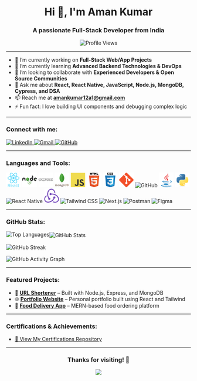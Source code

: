 <h1 align="center">Hi 👋, I'm Aman Kumar</h1>
<h3 align="center">A passionate Full-Stack Developer from India</h3>

<p align="center">
  <img src="https://komarev.com/ghpvc/?username=abhijit1maity&label=Profile%20views&color=0e75b6&style=flat" alt="Profile Views" />
</p>

---

- 🔭 I’m currently working on **Full-Stack Web/App Projects**
- 🌱 I’m currently learning **Advanced Backend Technologies & DevOps**
- 🤝 I’m looking to collaborate with **Experienced Developers & Open Source Communities**
- 💬 Ask me about **React, React Native, JavaScript, Node.js, MongoDB, Cypress,  and DSA**
- 📫 Reach me at **amankumar12a1@gmail.com**
- ⚡ Fun fact: I love building UI components and debugging complex logic

---

<h3 align="left">Connect with me:</h3>
<p align="left">
  <a href="https://www.linkedin.com/in/aman-kumar-a2b415277/" target="_blank">
    <img src="https://cdn.jsdelivr.net/gh/devicons/devicon/icons/linkedin/linkedin-original.svg" alt="LinkedIn" width="30" height="30"/>
  </a>
  <a href="amankumar12@gmail.com" target="_blank">
    <img src="https://img.icons8.com/color/48/000000/gmail--v1.png" width="30" height="30" alt="Gmail"/>
  </a>
  <a href="https://github.com/abhijit1maity" target="_blank">
    <img src="https://cdn.jsdelivr.net/gh/devicons/devicon/icons/github/github-original.svg" width="30" height="30" alt="GitHub"/>
  </a>
</p>

---

<h3 align="left">Languages and Tools:</h3>
<p align="left">
  <img src="https://raw.githubusercontent.com/devicons/devicon/master/icons/react/react-original-wordmark.svg" width="40" height="40" alt="React"/>
  <img src="https://raw.githubusercontent.com/devicons/devicon/master/icons/nodejs/nodejs-original-wordmark.svg" width="40" height="40" alt="Node.js"/>
  <img src="https://raw.githubusercontent.com/devicons/devicon/master/icons/express/express-original-wordmark.svg" width="40" height="40" alt="Express"/>
  <img src="https://raw.githubusercontent.com/devicons/devicon/master/icons/mongodb/mongodb-original-wordmark.svg" width="40" height="40" alt="MongoDB"/>
  <img src="https://raw.githubusercontent.com/devicons/devicon/master/icons/javascript/javascript-original.svg" width="40" height="40" alt="JavaScript"/>
  <img src="https://raw.githubusercontent.com/devicons/devicon/master/icons/html5/html5-original-wordmark.svg" width="40" height="40" alt="HTML5"/>
  <img src="https://raw.githubusercontent.com/devicons/devicon/master/icons/css3/css3-original-wordmark.svg" width="40" height="40" alt="CSS3"/>
  <img src="https://raw.githubusercontent.com/devicons/devicon/master/icons/git/git-original.svg" width="40" height="40" alt="Git"/>
  <img src="https://www.vectorlogo.zone/logos/github/github-icon.svg" width="40" height="40" alt="GitHub"/>
  <img src="https://raw.githubusercontent.com/devicons/devicon/master/icons/java/java-original.svg" width="40" height="40" alt="Java"/>
  <img src="https://raw.githubusercontent.com/devicons/devicon/master/icons/python/python-original.svg" width="40" height="40" alt="Python"/>
  <img src="https://reactnative.dev/img/header_logo.svg" width="40" height="40" alt="React Native"/>
  <img src="https://raw.githubusercontent.com/devicons/devicon/master/icons/redux/redux-original.svg" width="40" height="40" alt="Redux"/>
  <img src="https://www.vectorlogo.zone/logos/tailwindcss/tailwindcss-icon.svg" width="40" height="40" alt="Tailwind CSS"/>
  <img src="https://cdn.worldvectorlogo.com/logos/nextjs-2.svg" width="40" height="40" alt="Next.js"/>
  <img src="https://www.vectorlogo.zone/logos/getpostman/getpostman-icon.svg" width="40" height="40" alt="Postman"/>
  <img src="https://cdn.jsdelivr.net/gh/devicons/devicon/icons/figma/figma-original.svg" width="40" height="40" alt="Figma"/>
</p>

---

<h3 align="left">GitHub Stats:</h3>
<p>
  <img align="left" src="https://github-readme-stats.vercel.app/api/top-langs?username=abhijit1maity&show_icons=true&locale=en&layout=compact&theme=tokyonight" alt="Top Languages"/>
</p>
<p>
  <img align="center" src="https://github-readme-stats.vercel.app/api?username=abhijit1maity&show_icons=true&locale=en&theme=tokyonight" alt="GitHub Stats"/>
</p>
<p>
  <img align="center" src="https://github-readme-streak-stats.herokuapp.com/?user=abhijit1maity&theme=tokyonight" alt="GitHub Streak"/>
</p>
<p>
  <img align="center" src="https://github-readme-activity-graph.vercel.app/graph?username=abhijit1maity&theme=tokyonight&hide_border=true" alt="GitHub Activity Graph"/>
</p>

---

<h3 align="left">Featured Projects:</h3>
<ul>
  <li>🔗 <a href="" target="_blank"><strong>URL Shortener</strong></a> – Built with Node.js, Express, and MongoDB</li>
  <li>🌐 <a href="" target="_blank"><strong>Portfolio Website</strong></a> – Personal portfolio built using React and Tailwind</li>
  <li>🍔 <a href="" target="_blank"><strong>Food Delivery App</strong></a> – MERN-based food ordering platform</li>
</ul>

---

<h3 align="left">Certifications & Achievements:</h3>
<ul>
  <li><a href="https://github.com/Abhijit1Maity/Certificate" target="_blank">📜 View My Certifications Repository</a></li>
</ul>

---

<h3 align="center">Thanks for visiting! 🚀</h3>
<p align="center">
  <img src="https://readme-typing-svg.herokuapp.com?font=Fira+Code&duration=3000&pause=1000&color=58A6FF&center=true&vCenter=true&width=435&lines=Happy+Coding!;Keep+Building!;Open+to+Collaborations!"/>
</p>
